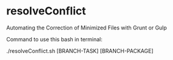 # resolveConflict
Automating the Correction of Minimized Files with Grunt or Gulp

Command to use this bash in terminal:

./resolveConflict.sh [BRANCH-TASK] [BRANCH-PACKAGE]
